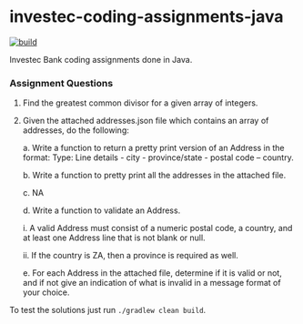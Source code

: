# investec-coding-assignments-java

[![build](https://github.com/Yukigeshiki/investec-coding-assignments-java/actions/workflows/ci.yml/badge.svg)](https://github.com/Yukigeshiki/investec-coding-assignments-java/actions/workflows/ci.yml)

Investec Bank coding assignments done in Java.

### Assignment Questions

1. Find the greatest common divisor for a given array of integers.

2. Given the attached addresses.json file which contains an array of addresses, do the following:

   a. Write a function to return a pretty print version of an Address in the format: Type: Line details - city - province/state - postal code – country.

   b. Write a function to pretty print all the addresses in the attached file.

   c. NA

   d. Write a function to validate an Address.

   i.  A valid Address must consist of a numeric postal code, a country, and at least one Address line that is not blank or null.

   ii. If the country is ZA, then a province is required as well.

   e. For each Address in the attached file, determine if it is valid or not, and if not give an indication of what is invalid in a message format of your choice.

To test the solutions just run `./gradlew clean build`.
